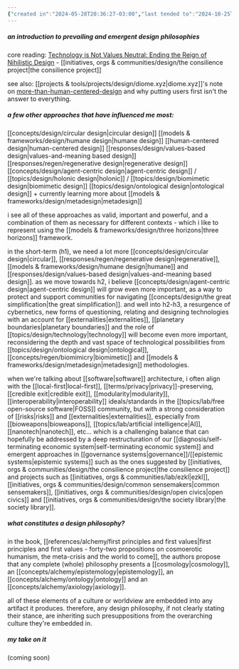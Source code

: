 ```yaml
---
{"created in":"2024-05-28T20:36:27-03:00","last tended to":"2024-10-25T13:57:53-03:00","tags":["design","philosophy","🌱"],"dg-publish":true,"relevancescore":98,"notestage":["🌱"],"created":"2024-05-28T20:36:27.877-03:00","updated":"2025-04-06T11:40:37.362-03:00","readinesslevel":"20%","permalink":"/006-core-notes/design-philosophies/","dgPassFrontmatter":true}
---
```


##### an introduction to prevailing and emergent design philosophies

core reading: [Technology is Not Values Neutral: Ending the Reign of Nihilistic Design](https://consilienceproject.org/technology-is-not-values-neutral-ending-the-reign-of-nihilistic-design-2/) - [[initiatives, orgs & communities/design/the consilience project\|the consilience project]]

see also: [[projects & tools/projects/design/diome.xyz\|diome.xyz]]'s note on [more-than-human-centered-design](https://diome.xyz/2+%F0%9F%8C%BF+Leaves/More-Than-Human-Centered+Design) and why putting users first isn't the answer to everything.

##### a few other approaches that have influenced me most:

[[concepts/design/circular design\|circular design]]
[[models & frameworks/design/humane design\|humane design]]
[[human-centered design\|human-centered design]]
[[responses/design/values-based design\|values-and-meaning based design]]
[[responses/regen/regenerative design\|regenerative design]]
[[concepts/design/agent-centric design\|agent-centric design]] / [[topics/design/holonic design\|holonic]] / [[topics/design/biomimetic design\|biomimetic design]]
[[topics/design/ontological design\|ontological design]]
\+ currently learning more about [[models & frameworks/design/metadesign\|metadesign]]

i see all of these approaches as valid, important and powerful, and a combination of them as necessary for different contexts - which i like to represent using the [[models & frameworks/design/three horizons\|three horizons]] framework.

in the short-term (h1), we need a lot more [[concepts/design/circular design\|circular]], [[responses/regen/regenerative design\|regenerative]], [[models & frameworks/design/humane design\|humane]] and [[responses/design/values-based design\|values-and-meaning based design]]. as we move towards h2, i believe [[concepts/design/agent-centric design\|agent-centric design]] will grow even more important, as a way to protect and support communities for navigating [[concepts/design/the great simplification\|the great simplification]]. and well into h2-h3, a resurgence of cybernetics, new forms of questioning, relating and designing technologies with an account for [[externalities\|externalities]], [[planetary boundaries\|planetary boundaries]] and the role of [[topics/design/technology\|technology]] will become even more important, reconsidering the depth and vast space of technological possibilities from [[topics/design/ontological design\|ontological]], [[concepts/regen/biomimicry\|biomimetic]] and [[models & frameworks/design/metadesign\|metadesign]] methodologies.

when we're talking about [[software\|software]] architecture, i often align with the [[local-first\|local-first]], [[terms/privacy\|privacy]]-preserving, [[credible exit\|credible exit]], [[modularity\|modularity]], [[interoperability\|interoperability]] ideals/standards in the [[topics/lab/free open-source software\|FOSS]] community, but with a strong consideration of [[risks\|risks]] and [[externalities\|externalities]], especially from [[bioweapons\|bioweapons]], [[topics/lab/artificial intelligence\|AI]], [[nanotech\|nanotech]], etc... which is a challenging balance that can hopefully be addressed by a deep restructuration of our [[diagnosis/self-terminating economic system\|self-terminating economic system]] and emergent approaches in [[governance systems\|governance]]/[[epistemic systems\|epistemic systems]] such as the ones suggested by [[initiatives, orgs & communities/design/the consilience project\|the consilience project]] and projects such as [[initiatives, orgs & communities/lab/ezkl\|ezkl]], [[initiatives, orgs & communities/design/common sensemakers\|common sensemakers]], [[initiatives, orgs & communities/design/open civics\|open civics]] and [[initiatives, orgs & communities/design/the society library\|the society library]].

##### what constitutes a design philosophy?

in the book, [[references/alchemy/first principles and first values\|first principles and first values - forty-two propositions on cosmoerotic humanism, the meta-crisis and the world to come]], the authors propose that any complete (whole) philosophy presents a [[cosmology\|cosmology]], an [[concepts/alchemy/epistemology\|epistemology]], an [[concepts/alchemy/ontology\|ontology]] and an [[concepts/alchemy/axiology\|axiology]].

all of these elements of a culture or worldview are embedded into any artifact it produces. therefore, any design philosophy, if not clearly stating their stance, are inheriting such presuppositions from the overarching culture they're embedded in.

##### my take on it

(coming soon)